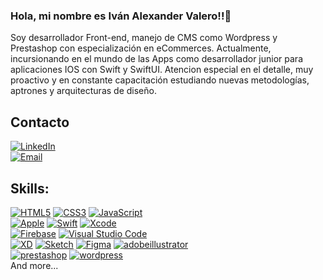 ### Hola, mi nombre es Iván Alexander Valero!!👋
Soy desarrollador Front-end, manejo de CMS como Wordpress y Prestashop con especialización en eCommerces.
Actualmente, incursionando en el mundo de las Apps como desarrollador junior para aplicaciones IOS con Swift y SwiftUI.
Atencion especial en el detalle, muy proactivo y en constante capacitación estudiando nuevas metodologías, aptrones y arquitecturas de diseño.
## Contacto
[![LinkedIn](https://img.shields.io/badge/LinkedIn-Iván_Valero-0077B5?style=for-the-badge&logo=linkedin&logoColor=white&labelColor=101010)](https://www.linkedin.com/in/ivan-alexander-valero/)
</br>
[![Email](https://img.shields.io/badge/ivanvalero1985@gmail.com-mail_personal-D14836?style=for-the-badge&logo=gmail&logoColor=white&labelColor=101010)](mailto:ivanvalero1985@gmail.com)
</br>
## Skills:
[![HTML5](https://img.shields.io/badge/HTML-F43059?style=for-the-badge&logo=html5&logoColor=white&labelColor=101010)]()
[![CSS3](https://img.shields.io/badge/Css-1575F9?style=for-the-badge&logo=css3&logoColor=white&labelColor=101010)]()
[![JavaScript](https://img.shields.io/badge/JavaScript-F7DF1E?style=for-the-badge&logo=javascript&logoColor=white&labelColor=101010)]()
</br>
[![Apple](https://img.shields.io/badge/iOS-999999?style=for-the-badge&logo=apple&logoColor=white&labelColor=101010)]()
[![Swift](https://img.shields.io/badge/Swift-FA7343?style=for-the-badge&logo=swift&logoColor=white&labelColor=101010)]()
[![Xcode](https://img.shields.io/badge/Xcode-1575F9?style=for-the-badge&logo=xcode&logoColor=white&labelColor=101010)]()
</br>
[![Firebase](https://img.shields.io/badge/Firebase-FFCA28?style=for-the-badge&logo=firebase&logoColor=white&labelColor=101010)]()
[![Visual Studio Code](https://img.shields.io/badge/Visual_Studio_Code-007ACC?style=for-the-badge&logo=visualstudiocode&logoColor=white&labelColor=101010)]()
</br>
[![XD](https://img.shields.io/badge/Adobe_XD-1575F9?style=for-the-badge&logo=adobexd&logoColor=white&labelColor=101010)]()
[![Sketch](https://img.shields.io/badge/Sketch-FFCA28?style=for-the-badge&logo=sketch&logoColor=white&labelColor=101010)]()
[![Figma](https://img.shields.io/badge/Figma-F24E1E?style=for-the-badge&logo=figma&logoColor=white&labelColor=101010)]()
[![adobeillustrator](https://img.shields.io/badge/adobe_illustrator-FF9A00?style=for-the-badge&logo=adobeillustrator&logoColor=white&labelColor=101010)]()
</br>
[![prestashop](https://img.shields.io/badge/prestashop-C52FED?style=for-the-badge&logo=prestashop&logoColor=white&labelColor=101010)]()
[![wordpress](https://img.shields.io/badge/wordpress-2F82ED?style=for-the-badge&logo=wordpress&logoColor=white&labelColor=101010)]()
</br>
And more...
